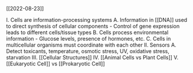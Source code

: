 [[2022-08-23]]

I. Cells are information-processing systems
	A. Information in [[DNA]] used to direct synthesis of cellular components
		- Control of gene expression leads to different cells/tissue types
	B. Cells process environmental information
		- Glucose levels, presence of hormones, etc.
	C. Cells in multicellular organisms must coordinate with each other
II. Sensors
	A. Detect toxicants, temperature, osmotic stress, UV, oxidative stress, starvation
III. [[Cellular Structures]]
IV. [[Animal Cells vs Plant Cells]]
V. [[Eukaryotic Cell]] vs [[Prokaryotic Cell]]